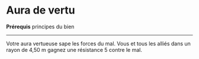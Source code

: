 # Aura de vertu

<p><strong>Prérequis</strong> principes du bien</p>
<hr>
<p>Votre aura vertueuse sape les forces du mal. Vous et tous les alliés dans un rayon de 4,50 m gagnez une résistance 5 contre le mal.</p>